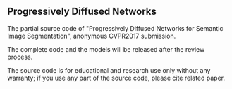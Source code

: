 ## Progressively Diffused Networks

The partial source code of "Progressively Diffused Networks for Semantic Image Segmentation", anonymous CVPR2017 submission.


The complete code and the models will be released after the review process.


The source code is for educational and research use only without any warranty; if you use any part of the source code, please cite related paper.
